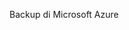 <Token xmlns:xlink="http://www.w3.org/1999/xlink">Backup di Microsoft Azure</Token>

<!--HONumber=Jul16_HO3-->


